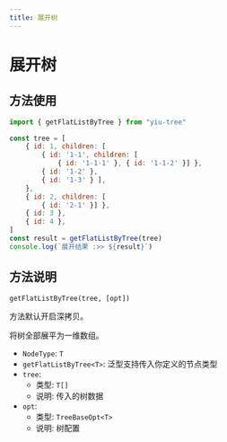 ```yaml
---
title: 展开树
---
```


# 展开树

## 方法使用

```js
import { getFlatListByTree } from "yiu-tree"

const tree = [
    { id: 1, children: [
        { id: '1-1', children: [
            { id: '1-1-1' }, { id: '1-1-2' }] },
        { id: '1-2' },
        { id: '1-3' } ],
    },
    { id: 2, children: [
        { id: '2-1' }] },
    { id: 3 },
    { id: 4 },
]
const result = getFlatListByTree(tree)
console.log(`展开结果 :>> ${result}`)
```

## 方法说明

```
getFlatListByTree(tree, [opt])
```

方法默认开启深拷贝。

将树全部展平为一维数组。

- `NodeType`: `T`
- `getFlatListByTree<T>`: 泛型支持传入你定义的节点类型
- `tree`:
  - 类型: `T[]`
  - 说明: 传入的树数据
- `opt`:
  - 类型: `TreeBaseOpt<T>`
  - 说明: 树配置
